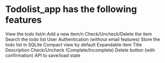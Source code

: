 # Todolist_app has the following features
View the todo list/n
Add a new item/n
Check/Uncheck/Delete the item
Search the todo list
User Authentication (without email features)
Store the todo list in SQLite
Compact view by default
Expandable item
Title
Description
Check/Uncheck (Complete/Incomplete)
Delete button (with confirmation)
API to save/load state
